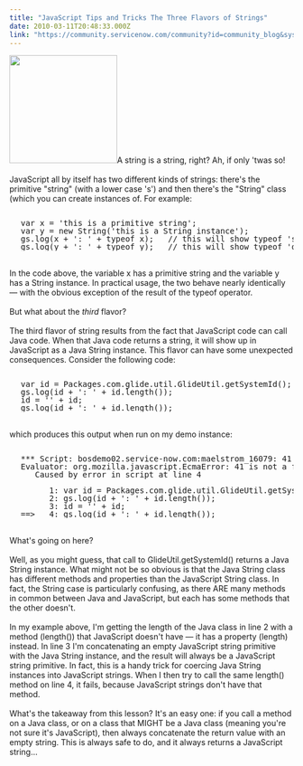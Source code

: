 ```yaml
---
title: "JavaScript Tips and Tricks The Three Flavors of Strings"
date: 2010-03-11T20:48:33.000Z
link: "https://community.servicenow.com/community?id=community_blog&sys_id=9adce665dbd0dbc01dcaf3231f9619f7"
---
```

<p><img  alt="" class="jive-image" src="c3d655c2db9813043eb27a9e0f9619f4.iix" style="width: auto; height: 191px;" />A string is a string, right? Ah, if only 'twas so!<br /><br />JavaScript all by itself has two different kinds of strings: there's the primitive "string" (with a lower case 's') and then there's the "String" class (which you can create instances of. For example:<br /><pre style="margin-left:20px;line-height:1;"><br />var x = 'this is a primitive string';<br />var y = new String('this is a String instance');<br />gs.log(x + ': ' + typeof x);   // this will show typeof 'string'<br />gs.log(y + ': ' + typeof y);   // this will show typeof 'object'<br /></pre><br />In the code above, the variable x has a primitive string and the variable y has a String instance. In practical usage, the two behave nearly identically — with the obvious exception of the result of the typeof operator.<br /><br />But what about the <i>third</i> flavor?<br /><!--break--><br />The third flavor of string results from the fact that JavaScript code can call Java code. When that Java code returns a string, it will show up in JavaScript as a Java String instance. This flavor can have some unexpected consequences. Consider the following code:<br /><pre style="margin-left:20px;line-height:1;"><br />var id = Packages.com.glide.util.GlideUtil.getSystemId();<br />gs.log(id + ': ' + id.length());<br />id = '' + id;<br />gs.log(id + ': ' + id.length());<br /></pre><br />which produces this output when run on my demo instance:<br /><pre style="margin-left:20px;line-height:1;"><br />*** Script: bosdemo02.service-now.com:maelstrom_16079: 41<br />Evaluator: org.mozilla.javascript.EcmaError: 41 is not a function.<br />   Caused by error in script at line 4<br /><br />      1: var id = Packages.com.glide.util.GlideUtil.getSystemId();<br />      2: gs.log(id + ': ' + id.length());<br />      3: id = '' + id;<br />==&gt;   4: gs.log(id + ': ' + id.length());<br /></pre><br />What's going on here? <br /><br />Well, as you might guess, that call to GlideUtil.getSystemId() returns a Java String instance. What might not be so obvious is that the Java String class has different methods and properties than the JavaScript String class. In fact, the String case is particularly confusing, as there ARE many methods in common between Java and JavaScript, but each has some methods that the other doesn't. <br /><br />In my example above, I'm getting the length of the Java class in line 2 with a method (length()) that JavaScript doesn't have — it has a property (length) instead. In line 3 I'm concatenating an empty JavaScript string primitive with the Java String instance, and the result will always be a JavaScript string primitive. In fact, this is a handy trick for coercing Java String instances into JavaScript strings. When I then try to call the same length() method on line 4, it fails, because JavaScript strings don't have that method.<br /><br />What's the takeaway from this lesson? It's an easy one: if you call a method on a Java class, or on a class that MIGHT be a Java class (meaning you're not sure it's JavaScript), then always concatenate the return value with an empty string. This is always safe to do, and it always returns a JavaScript string...</p>